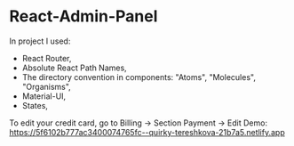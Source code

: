 # React-Admin-Panel

In project I used:

- React Router,
- Absolute React Path Names,
- The directory convention in components: "Atoms", "Molecules", "Organisms",
- Material-UI,
- States,

To edit your credit card, go to Billing -> Section Payment -> Edit
Demo: https://5f6102b777ac3400074765fc--quirky-tereshkova-21b7a5.netlify.app

